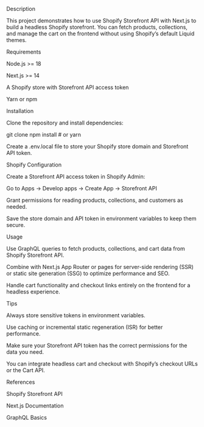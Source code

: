 Description

This project demonstrates how to use Shopify Storefront API with Next.js to build a headless Shopify storefront.
You can fetch products, collections, and manage the cart on the frontend without using Shopify’s default Liquid themes.

Requirements

Node.js >= 18

Next.js >= 14

A Shopify store with Storefront API access token

Yarn or npm

Installation

Clone the repository and install dependencies:

git clone <repo-url>
npm install  # or yarn


Create a .env.local file to store your Shopify store domain and Storefront API token.

Shopify Configuration

Create a Storefront API access token in Shopify Admin:

Go to Apps → Develop apps → Create App → Storefront API

Grant permissions for reading products, collections, and customers as needed.

Save the store domain and API token in environment variables to keep them secure.

Usage

Use GraphQL queries to fetch products, collections, and cart data from Shopify Storefront API.

Combine with Next.js App Router or pages for server-side rendering (SSR) or static site generation (SSG) to optimize performance and SEO.

Handle cart functionality and checkout links entirely on the frontend for a headless experience.

Tips

Always store sensitive tokens in environment variables.

Use caching or incremental static regeneration (ISR) for better performance.

Make sure your Storefront API token has the correct permissions for the data you need.

You can integrate headless cart and checkout with Shopify’s checkout URLs or the Cart API.

References

Shopify Storefront API

Next.js Documentation

GraphQL Basics
